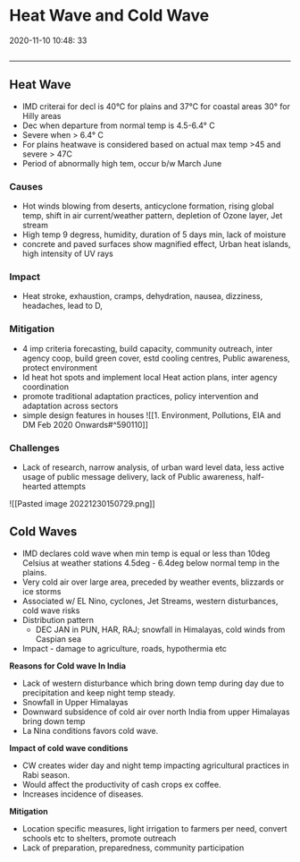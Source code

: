 # Heat Wave and  Cold Wave
2020-11-10 10:48: 33 

```toc
```
---

## Heat Wave
- IMD criterai for decl is 40°C for plains and 37°C for coastal areas 30° for Hilly areas
- Dec when departure from normal temp is 4.5-6.4° C
- Severe when > 6.4° C
- For plains heatwave is considered based on actual max temp >45 and severe > 47C 
-   Period of abnormally high tem, occur b/w March June

###   Causes
-   Hot winds blowing from deserts, anticyclone formation, rising global temp, shift in air current/weather pattern, depletion of Ozone layer, Jet stream
-   High temp 9 degress, humidity, duration of 5 days min, lack of moisture
-   concrete and paved surfaces show magnified effect, Urban heat islands, high intensity of UV rays

###   Impact
-   Heat stroke, exhaustion, cramps, dehydration, nausea, dizziness, headaches, lead to D,

###   Mitigation
-   4 imp criteria forecasting, build capacity, community outreach, inter agency coop, build green cover, estd cooling centres, Public awareness, protect environment
-   Id heat hot spots and implement local Heat action plans, inter agency coordination
-   promote traditional adaptation practices, policy intervention and adaptation across sectors
-   simple design features in houses
![[1. Environment, Pollutions, EIA and DM Feb 2020 Onwards#^590110]]


###   Challenges
-   Lack of research, narrow analysis, of urban ward level data, less active usage of public message delivery, lack of Public awareness, half-hearted attempts

![[Pasted image 20221230150729.png]]



## Cold Waves 
- IMD declares cold wave when min temp is equal or less than 10deg Celsius at weather stations  4.5deg - 6.4deg below normal temp in the plains.  
-   Very cold air over large area, preceded by weather events, blizzards or ice storms
-   Associated w/ EL Nino, cyclones, Jet Streams, western disturbances, cold wave risks
-   Distribution pattern
    -   DEC JAN in PUN, HAR, RAJ; snowfall in Himalayas, cold winds from Caspian sea
-   Impact - damage to agriculture, roads, hypothermia etc


**Reasons for Cold wave In India**
- Lack of western disturbance which bring down temp during day due to precipitation and keep night temp steady.
- Snowfall in Upper Himalayas
- Downward subsidence of cold air over north India from upper Himalayas bring down temp
- La Nina conditions favors cold wave.

**Impact of cold wave conditions**
- CW creates wider day and night temp impacting agricultural practices in Rabi season.
- Would affect the productivity of cash crops ex coffee.
- Increases incidence of diseases.

**Mitigation**
-   Location specific measures, light irrigation to farmers per need, convert schools etc to shelters, promote outreach
-   Lack of preparation, preparedness, community participation


